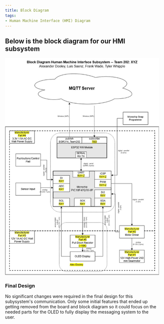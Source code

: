 ```yaml
---
title: Block Diagram
tags:
- Human Machine Interface (HMI) Diagram
---
```


## Below is the block diagram for our HMI subsystem

 ![caption for image](./EGR202HMI_Diagram_dooley.jpg)

### Final Design

No significant changes were required in the final design for this subysystem's communication.  Only some initial features that ended up getting removed from the board and block diagram so it could focus on the needed parts for the OLED to fully display the messaging system to the user.
